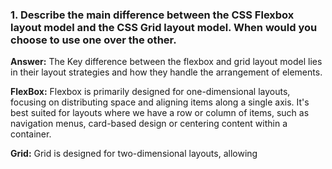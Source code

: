 ### 1. Describe the main difference between the CSS Flexbox layout model and the CSS Grid layout model. When would you choose to use one over the other.
**Answer:** The Key difference between the flexbox and grid layout model lies in their layout strategies and how they handle the arrangement of elements.

**FlexBox:** Flexbox is primarily designed for one-dimensional layouts, focusing on distributing space and aligning items along a single axis. It's best suited  for layouts where we have a row or column of items, such as navigation menus, card-based design or centering content within a container.

**Grid:** Grid is designed for two-dimensional layouts, allowing 
